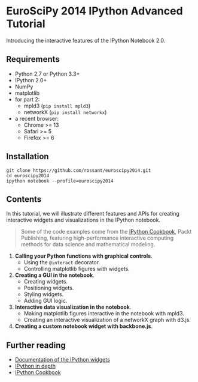 EuroSciPy 2014 IPython Advanced Tutorial
========================================

Introducing the interactive features of the IPython Notebook 2.0.


## Requirements

* Python 2.7 or Python 3.3+
* IPython 2.0+
* NumPy
* matplotlib
* for part 2:
    * mpld3 (`pip install mpld3`)
    * networkX (`pip install networkx`)
* a recent browser:
    * Chrome >= 13
    * Safari >= 5
    * Firefox >= 6


## Installation

```
git clone https://github.com/rossant/euroscipy2014.git
cd euroscipy2014
ipython notebook --profile=euroscipy2014
```


## Contents

In this tutorial, we will illustrate different features and APIs for creating interactive widgets and visualizations in the IPython notebook.

> Some of the code examples come from the [IPython Cookbook](http://ipython-books.github.io), Packt Publishing, featuring high-performance interactive computing methods for data science and mathematical modeling.


1. **Calling your Python functions with graphical controls**.
    * Using the `@interact` decorator.
    * Controlling matplotlib figures with widgets.
2. **Creating a GUI in the notebook**.
    * Creating widgets.
    * Positioning widgets.
    * Styling widgets.
    * Adding GUI logic.
3. **Interactive data visualization in the notebook**.
    * Making matplotlib figures interactive in the notebook with mpld3.
    * Creating an interactive visualization of a networkX graph with d3.js.
4. **Creating a custom notebook widget with backbone.js**.


## Further reading

* [Documentation of the IPython widgets](http://nbviewer.ipython.org/github/ipython/ipython/blob/master/examples/Interactive%20Widgets/Index.ipynb)
* [IPython in depth](http://nbviewer.ipython.org/github/ipython/ipython-in-depth/tree/master/examples/Interactive%20Widgets/)
* [IPython Cookbook](http://ipython-books.github.io)



